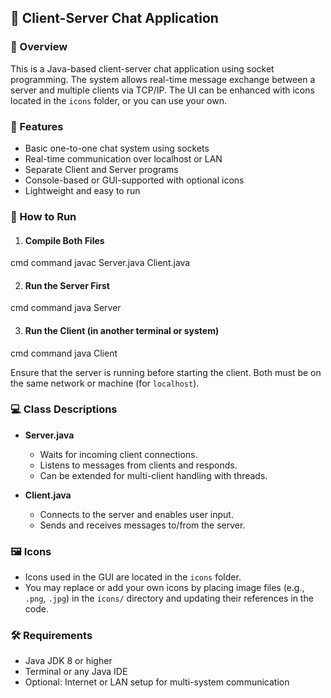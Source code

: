 ## 💬 Client-Server Chat Application 

### 📌 Overview

This is a Java-based client-server chat application using socket programming. The system allows real-time message exchange between a server and multiple clients via TCP/IP. The UI can be enhanced with icons located in the `icons` folder, or you can use your own.

### 🔧 Features

* Basic one-to-one chat system using sockets
* Real-time communication over localhost or LAN
* Separate Client and Server programs
* Console-based or GUI-supported with optional icons
* Lightweight and easy to run

### 🚀 How to Run

1. #### Compile Both Files

cmd command
 javac Server.java Client.java

2. #### Run the Server First

cmd command
 java Server

3. #### Run the Client (in another terminal or system)

cmd command
 java Client

Ensure that the server is running before starting the client.
Both must be on the same network or machine (for `localhost`).

### 💻 Class Descriptions

* **Server.java**

  * Waits for incoming client connections.
  * Listens to messages from clients and responds.
  * Can be extended for multi-client handling with threads.

* **Client.java**

  * Connects to the server and enables user input.
  * Sends and receives messages to/from the server.

### 🖼️ Icons

* Icons used in the GUI are located in the `icons` folder.
* You may replace or add your own icons by placing image files (e.g., `.png`, `.jpg`) in the `icons/` directory and updating their references in the code.

### 🛠 Requirements

* Java JDK 8 or higher
* Terminal or any Java IDE
* Optional: Internet or LAN setup for multi-system communication
